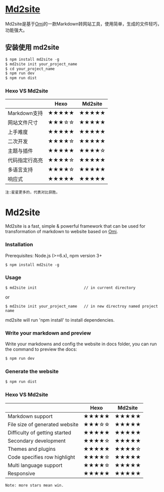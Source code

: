 ﻿# [Md2site](http://alloyteam.github.io/omi/md2site/)

Md2site是基于[Omi](https://github.com/AlloyTeam/omi)的一款Markdown转网站工具，使用简单，生成的文件轻巧，功能强大。

## 安装使用 md2site

``` js
$ npm install md2site -g
$ md2site init your_project_name
$ cd your_project_name
$ npm run dev
$ npm run dist
```

### Hexo VS Md2site

|    | Hexo        | Md2site  |
| ------------- |:-------------:|:-----:|
| Markdown支持 | ★★★★★| ★★★★★ |
| 网站文件尺寸    | ★★★☆☆   |   ★★★★★ |
| 上手难度  | ★★★★★| ★★★★★ |
| 二次开发 | ★★★★☆     |   ★★★★★ |
| 主题与插件 | ★★★★★     |   ★★★★☆ |
| 代码指定行高亮 | ★★★★☆    |   ★★★★★ |
| 多语言支持 | ★★★★☆    |   ★★★★★ |
| 响应式 | ★★★★★    |   ★★★★★ |

    注:星星更多的，代表对比获胜。

# Md2site

Md2site is a fast, simple & powerful framework that can be used for transformation of markdown to website based on [Omi](https://github.com/AlloyTeam/omi).

### Installation
Prerequisites: Node.js (>=6.x), npm version 3+

```
$ npm install md2site -g
```

### Usage

```
$ md2site init                     // in current directory
```
or 
```
$ md2site init your_project_name   // in new directroy named project name
```

md2site will run 'npm install' to install dependencies.

### Write your markdown and preview

Write your markdowns and config the website in docs folder, you can run the command to preview the docs:

``` js
$ npm run dev
```

### Generate the website

``` js
$ npm run dist
```

### Hexo VS Md2site

|    | Hexo        | Md2site  |
| ------------- |:-------------:|:-----:|
| Markdown support | ★★★★★| ★★★★★ |
| File size of generated website | ★★★☆☆   |   ★★★★★ |
| Difficulty of getting started  | ★★★★★| ★★★★★ |
|  Secondary development | ★★★★☆     |   ★★★★★ |
| Themes and plugins  | ★★★★★     |   ★★★★☆ |
| Code specifies row highlight | ★★★★☆    |   ★★★★★ |
| Multi language support | ★★★★☆    |   ★★★★★ |
| Responsive | ★★★★★    |   ★★★★★ |

    Note: more stars mean win.